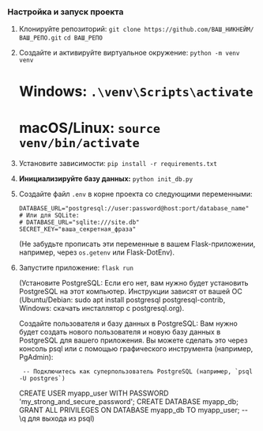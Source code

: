 ### Настройка и запуск проекта

1. Клонируйте репозиторий:
   `git clone https://github.com/ВАШ_НИКНЕЙМ/ВАШ_РЕПО.git`
   `cd ВАШ_РЕПО`

2. Создайте и активируйте виртуальное окружение:
   `python -m venv venv`
   # Windows: `.\venv\Scripts\activate`
   # macOS/Linux: `source venv/bin/activate`

3. Установите зависимости:
   `pip install -r requirements.txt`

4. **Инициализируйте базу данных:**
   `python init_db.py`

5. Создайте файл `.env` в корне проекта со следующими переменными:
   ```
   DATABASE_URL="postgresql://user:password@host:port/database_name"
   # Или для SQLite:
   # DATABASE_URL="sqlite:///site.db"
   SECRET_KEY="ваша_секретная_фраза"
   ```
   (Не забудьте прописать эти переменные в вашем Flask-приложении, например, через `os.getenv` или Flask-DotEnv).

6. Запустите приложение:
   `flask run`

   (Установите PostgreSQL: Если его нет, вам нужно будет установить PostgreSQL на этот компьютер. Инструкции зависят от вашей ОС (Ubuntu/Debian: sudo apt install postgresql postgresql-contrib, Windows: скачать инсталлятор с postgresql.org).

    Создайте пользователя и базу данных в PostgreSQL: Вам нужно будет создать нового пользователя и новую базу данных в PostgreSQL для вашего приложения. Вы можете сделать это через консоль psql или с помощью графического инструмента (например, PgAdmin):
    
        -- Подключитесь как суперпользователь PostgreSQL (например, `psql -U postgres`)
    CREATE USER myapp_user WITH PASSWORD 'my_strong_and_secure_password';
    CREATE DATABASE myapp_db;
    GRANT ALL PRIVILEGES ON DATABASE myapp_db TO myapp_user;
    -- \q для выхода из psql)